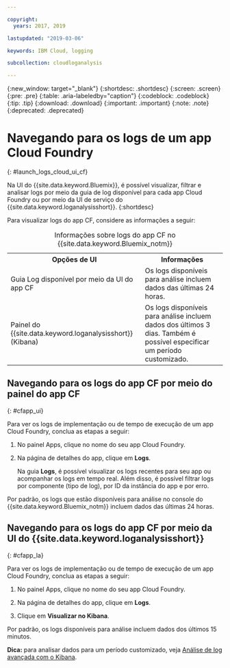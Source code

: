 ```yaml
---

copyright:
  years: 2017, 2019

lastupdated: "2019-03-06"

keywords: IBM Cloud, logging

subcollection: cloudloganalysis

---
```


{:new_window: target="_blank"}
{:shortdesc: .shortdesc}
{:screen: .screen}
{:pre: .pre}
{:table: .aria-labeledby="caption"}
{:codeblock: .codeblock}
{:tip: .tip}
{:download: .download}
{:important: .important}
{:note: .note}
{:deprecated: .deprecated}

# Navegando para os logs de um app Cloud Foundry
{: #launch_logs_cloud_ui_cf}

Na UI do {{site.data.keyword.Bluemix}}, é possível visualizar, filtrar e analisar logs por meio da guia de log disponível para cada app Cloud Foundry ou por meio da UI de serviço do {{site.data.keyword.loganalysisshort}}.
{:shortdesc}

Para visualizar logs do app CF, considere as informações a seguir: 

<table>
  <caption>Informações sobre logs do app CF no {{site.data.keyword.Bluemix_notm}}</caption>
  <tr>
    <th>Opções de UI</th>
    <th>Informações</th>
  </tr>
  <tr>
    <td>Guia Log disponível por meio da UI do app CF </td>
    <td>Os logs disponíveis para análise incluem dados das últimas 24 horas.</td>
  </tr>
  <tr>
    <td>Painel do {{site.data.keyword.loganalysisshort}} (Kibana)</td>
    <td>Os logs disponíveis para análise incluem dados dos últimos 3 dias. Também é possível especificar um período customizado.</td>
  </tr>
</table>


## Navegando para os logs do app CF por meio do painel do app CF 
{: #cfapp_ui}

Para ver os logs de implementação ou de tempo de execução de um app Cloud Foundry, conclua as
etapas a seguir:

1. No painel Apps, clique no nome do seu app Cloud Foundry. 
    
2. Na página de detalhes do app, clique em **Logs**.
    
    Na guia **Logs**, é possível visualizar os logs recentes para seu app ou
acompanhar os logs em tempo real. Além disso, é possível filtrar logs por componente (tipo de log), por ID da instância do app e por erro.
    
Por padrão, os logs que estão disponíveis para análise no
console do {{site.data.keyword.Bluemix_notm}}
incluem dados das últimas 24 horas.


## Navegando para os logs do app CF por meio da UI do {{site.data.keyword.loganalysisshort}} 
{: #cfapp_la}

Para ver os logs de implementação ou de tempo de execução de um app Cloud Foundry, conclua as
etapas a seguir:

1. No painel Apps, clique no nome do seu app Cloud Foundry. 
    
2. Na página de detalhes do app, clique em **Logs**.
    
3. Clique em **Visualizar no Kibana**.

Por padrão, os logs disponíveis para análise incluem dados dos últimos 15 minutos.

**Dica:** para analisar dados para um período customizado, veja [Análise de log avançada com o Kibana](/docs/services/CloudLogAnalysis/kibana?topic=cloudloganalysis-analyzing_logs_Kibana#analyzing_logs_Kibana). 


